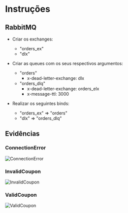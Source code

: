 # Instruções

## RabbitMQ

- Criar os exchanges:
  - "orders_ex"
  - "dlx"

- Criar as queues com os seus respectivos argumentos:
  - "orders"
    - x-dead-letter-exchange:	dlx
  - "orders_dlq"
    - x-dead-letter-exchange: orders_elx
    - x-message-ttl: 3000

- Realizar os seguintes binds:
  - "orders_ex" => "orders"
  - "dlx" => "orders_dlq"

## Evidências

### ConnectionError
![ConnectionError](/ConnectionError.png)

### InvalidCoupon
![InvalidCoupon](/InvalidCoupon.png)

### ValidCoupon
![ValidCoupon](/ValidCoupon.png)
